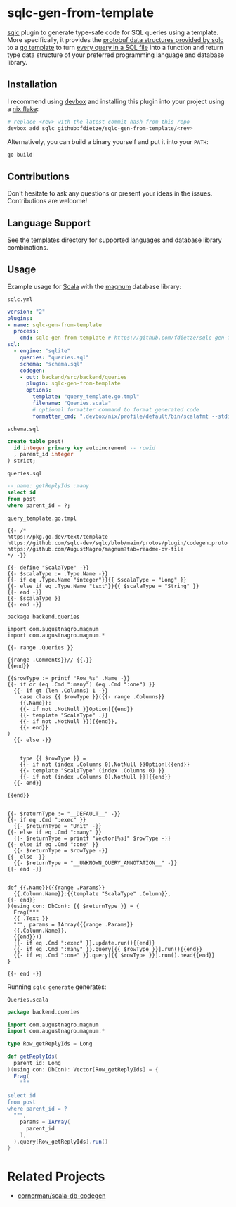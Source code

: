 # sqlc-gen-from-template

[sqlc](https://sqlc.dev/) plugin to generate type-safe code for SQL queries using a template. More specifically, it provides the [protobuf data structures provided by sqlc](https://github.com/sqlc-dev/sqlc/blob/main/protos/plugin/codegen.proto) to a [go template](https://pkg.go.dev/text/template) to turn [every query in a SQL file](https://docs.sqlc.dev/en/stable/tutorials/getting-started-sqlite.html#schema-and-queries) into a function and return type data structure of your preferred programming language and database library.

## Installation

I recommend using [devbox](https://www.jetpack.io/devbox) and installing this plugin into your project using a [nix flake](https://zero-to-nix.com/concepts/flakes):

```bash
# replace <rev> with the latest commit hash from this repo
devbox add sqlc github:fdietze/sqlc-gen-from-template/<rev>
```

Alternatively, you can build a binary yourself and put it into your `PATH`:

```bash
go build
```

## Contributions

Don't hesitate to ask any questions or present your ideas in the issues. Contributions are welcome!

## Language Support

See the [templates](./templates) directory for supported languages and database library combinations.

## Usage

Example usage for [Scala](https://www.scala-lang.org/) with the [magnum](https://github.com/AugustNagro/magnum) database library:

`sqlc.yml`

```yml
version: "2"
plugins:
- name: sqlc-gen-from-template
  process:
    cmd: sqlc-gen-from-template # https://github.com/fdietze/sqlc-gen-from-template
sql:
  - engine: "sqlite"
    queries: "queries.sql"
    schema: "schema.sql"
    codegen:
    - out: backend/src/backend/queries
      plugin: sqlc-gen-from-template
      options:
        template: "query_template.go.tmpl"
        filename: "Queries.scala"
        # optional formatter command to format generated code
        formatter_cmd: ".devbox/nix/profile/default/bin/scalafmt --stdin"
```

`schema.sql`

```sql
create table post(
  id integer primary key autoincrement -- rowid
  , parent_id integer
) strict;

```

`queries.sql`

```sql
-- name: getReplyIds :many
select id
from post
where parent_id = ?;
```

`query_template.go.tmpl`

```tmpl
{{- /* 
https://pkg.go.dev/text/template
https://github.com/sqlc-dev/sqlc/blob/main/protos/plugin/codegen.proto
https://github.com/AugustNagro/magnum?tab=readme-ov-file
*/ -}}

{{- define "ScalaType" -}}
{{- $scalaType := .Type.Name -}}
{{- if eq .Type.Name "integer"}}{{ $scalaType = "Long" }}
{{- else if eq .Type.Name "text"}}{{ $scalaType = "String" }}
{{- end -}}
{{- $scalaType }}
{{- end -}}

package backend.queries

import com.augustnagro.magnum
import com.augustnagro.magnum.*

{{- range .Queries }}

{{range .Comments}}// {{.}}
{{end}}

{{$rowType := printf "Row_%s" .Name -}}
{{- if or (eq .Cmd ":many") (eq .Cmd ":one") }}
  {{- if gt (len .Columns) 1 -}}
    case class {{ $rowType }}({{- range .Columns}}
    {{.Name}}:
    {{- if not .NotNull }}Option[{{end}}
    {{- template "ScalaType" .}}
    {{- if not .NotNull }}]{{end}},
    {{- end}}
)
  {{- else -}}


    type {{ $rowType }} = 
    {{- if not (index .Columns 0).NotNull }}Option[{{end}}
    {{- template "ScalaType" (index .Columns 0) }}
    {{- if not (index .Columns 0).NotNull }}]{{end}}
  {{- end}}

{{end}}


{{- $returnType := "__DEFAULT__" -}}
{{- if eq .Cmd ":exec" }}
  {{- $returnType = "Unit" -}}
{{- else if eq .Cmd ":many" }}
  {{- $returnType = printf "Vector[%s]" $rowType -}}
{{- else if eq .Cmd ":one" }}
  {{- $returnType = $rowType -}}
{{- else -}}
  {{- $returnType = "__UNKNOWN_QUERY_ANNOTATION__" -}}
{{- end -}}


def {{.Name}}({{range .Params}}
  {{.Column.Name}}:{{template "ScalaType" .Column}},
{{- end}}
)(using con: DbCon): {{ $returnType }} = {
  Frag("""
  {{ .Text }}
  """, params = IArray({{range .Params}}
  {{.Column.Name}},
  {{end}}))
  {{- if eq .Cmd ":exec" }}.update.run(){{end}}
  {{- if eq .Cmd ":many" }}.query[{{ $rowType }}].run(){{end}}
  {{- if eq .Cmd ":one" }}.query[{{ $rowType }}].run().head{{end}}
}

{{- end -}}
```

Running `sqlc generate` generates:

`Queries.scala`

```scala
package backend.queries

import com.augustnagro.magnum
import com.augustnagro.magnum.*

type Row_getReplyIds = Long

def getReplyIds(
  parent_id: Long
)(using con: DbCon): Vector[Row_getReplyIds] = {
  Frag(
    """
  
select id
from post
where parent_id = ?
  """,
    params = IArray(
      parent_id
    ),
  ).query[Row_getReplyIds].run()
}
```

# Related Projects

- [cornerman/scala-db-codegen](https://github.com/cornerman/scala-db-codegen)
